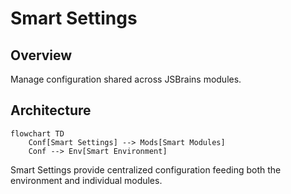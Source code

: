 # Smart Settings

## Overview
Manage configuration shared across JSBrains modules.

## Architecture
```mermaid
flowchart TD
	Conf[Smart Settings] --> Mods[Smart Modules]
	Conf --> Env[Smart Environment]
```
Smart Settings provide centralized configuration feeding both the environment and individual modules.
